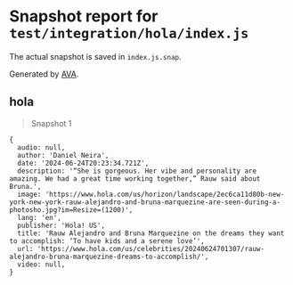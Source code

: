 # Snapshot report for `test/integration/hola/index.js`

The actual snapshot is saved in `index.js.snap`.

Generated by [AVA](https://avajs.dev).

## hola

> Snapshot 1

    {
      audio: null,
      author: 'Daniel Neira',
      date: '2024-06-24T20:23:34.721Z',
      description: '“She is gorgeous. Her vibe and personality are amazing. We had a great time working together,” Rauw said about Bruna.',
      image: 'https://www.hola.com/us/horizon/landscape/2ec6ca11d80b-new-york-new-york-rauw-alejandro-and-bruna-marquezine-are-seen-during-a-photosho.jpg?im=Resize=(1200)',
      lang: 'en',
      publisher: 'Hola! US',
      title: 'Rauw Alejandro and Bruna Marquezine on the dreams they want to accomplish: ‘To have kids and a serene love’',
      url: 'https://www.hola.com/us/celebrities/20240624701307/rauw-alejandro-bruna-marquezine-dreams-to-accomplish/',
      video: null,
    }
